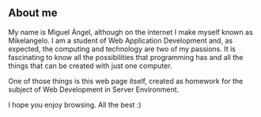 ## About me

My name is Miguel Ángel, although on the internet I make myself known as Mikelangelo.
I am a student of Web Application Development and, as expected, the
computing and technology are two of my passions. It is fascinating to know all
the possibilities that programming has and all the things that can be created
with just one computer.

One of those things is this web page itself, created as homework for the subject of
Web Development in Server Environment.

I hope you enjoy browsing. All the best :)